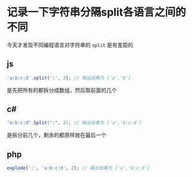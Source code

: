 # 记录一下字符串分隔split各语言之间的不同

今天才发现不同编程语言对字符串的 `split` 是有差距的

## js

```js
'a:b:c:d'.split(':', 2); // 输出结果为 ['a','b']
```

是先把所有的都拆分成数组，然后取前面的几个

## c# 

```c#
"a:b:c:d".Split(":", 2); // 输出结果为 ['a','b:c:d']
```

是拆分前几个，剩余的都原样放在最后一个

## php

```php
explode(':', 'a:b:c:d', 2); // 输出结果为 ['a','b:c:d']
```
